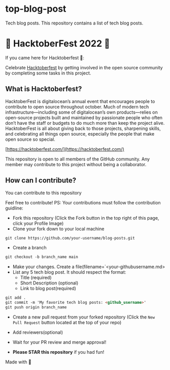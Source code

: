 # top-blog-post
Tech blog posts.
This repository contains a list of tech blog posts.

# 🎃 HacktoberFest 2022 🎃

If you came here for Hacktoberfest 🦇️:

Celebrate [Hacktoberfest](https://hacktoberfest.com/) by getting involved in the open source community by completing some tasks in this project.

## What is Hacktoberfest?

 HacktoberFest is digitalocean’s annual event that encourages people to contribute to open source throughout october. Much of modern tech infrastructure—including some of digitalocean’s own products—relies on open-source projects built and maintained by passionate people who often don’t have the staff or budgets to do much more than keep the project alive. HacktoberFest is all about giving back to those projects, sharpening skills, and celebrating all things open source, especially the people that make open source so special.

[https://hacktoberfest.com/](https://hacktoberfest.com/)

This repository is open to all members of the GitHub community. Any member may contribute to this project without being a collaborator.

## How can I contribute?

You can contribute to this repository

Feel free to contribute!
PS: Your contributions must follow the contribution guidline:

- Fork this repository (Click the Fork button in the top right of this page, click your Profile Image)
- Clone your fork down to your local machine

```markdown
git clone https://github.com/your-username/blog-posts.git
```

- Create a branch

```markdown
git checkout -b branch_name main
```

- Make your changes. Create a file(filename=`<your-githubusername.md>
- List any 5 tech blog post. It should respect the format:
  - Title (required)
  - Short Description (optional)
  - Link to blog post(required)

```markdown
git add .
git commit -m 'My favorite tech blog posts: <github_username>'
git push origin branch_name
```

- Create a new pull request from your forked repository (Click the `New Pull Request` button located at the top of your repo)
- Add reviewers(optional)
- Wait for your PR review and merge approval!


- **Please STAR this repository** if you had fun!

Made with :purple_heart: 
